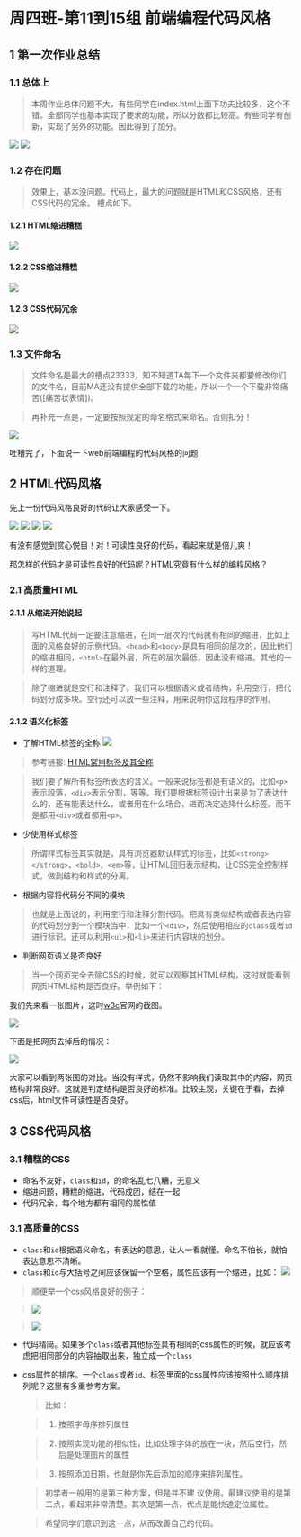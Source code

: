 # 周四班-第11到15组 前端编程代码风格

## 1 第一次作业总结
### 1.1 总体上
> 本周作业总体问题不大，有些同学在index.html上面下功夫比较多，这个不错。全部同学也基本实现了要求的功能，所以分数都比较高。有些同学有创新，实现了另外的功能。因此得到了加分。

![](http://ww1.sinaimg.cn/large/ed796d65gw1ex6a3lz5uoj21kw0uaao6.jpg)
![](http://ww2.sinaimg.cn/large/ed796d65gw1ex6ahlvpaxj21kw0ub1kx.jpg)

### 1.2 存在问题
> 效果上，基本没问题。代码上，最大的问题就是HTML和CSS风格，还有CSS代码的冗余。
槽点如下。

#### 1.2.1 HTML缩进糟糕
![](http://ww4.sinaimg.cn/large/ed796d65gw1ex6ajrs8kbj21b411s1dn.jpg)

#### 1.2.2 CSS缩进糟糕
![](http://ww4.sinaimg.cn/large/ed796d65gw1ex6akhzpn3j217i11w13e.jpg)

#### 1.2.3 CSS代码冗余
![](http://ww2.sinaimg.cn/large/ed796d65gw1ex6alei70qj218213217k.jpg)

### 1.3 文件命名
> 文件命名是最大的槽点23333，知不知道TA每下一个文件夹都要修改你们的文件名，目前MA还没有提供全部下载的功能，所以一个一个下载非常痛苦([痛苦状表情])。

> 再补充一点是，一定要按照规定的命名格式来命名。否则扣分！

![](http://ww4.sinaimg.cn/large/ed796d65gw1ex6apyid3kj20i80wkjwk.jpg)

吐槽完了，下面说一下web前端编程的代码风格的问题

## 2 HTML代码风格

先上一份代码风格良好的代码让大家感受一下。

![](http://ww2.sinaimg.cn/large/ed796d65gw1ex6b7l8wooj21ae11yh3f.jpg)
![](http://ww3.sinaimg.cn/large/ed796d65gw1ex6b8cywivj21ag122h3f.jpg)
![](http://ww2.sinaimg.cn/large/ed796d65gw1ex6b9np5f5j21be0u449c.jpg)
![](http://ww4.sinaimg.cn/large/ed796d65gw1ex6b9zwh8yj21bk12k7if.jpg)

有没有感觉到赏心悦目！对！可读性良好的代码，看起来就是倍儿爽！

那怎样的代码才是可读性良好的代码呢？HTML究竟有什么样的编程风格？

### 2.1 高质量HTML

#### 2.1.1 从缩进开始说起

> 写HTML代码一定要注意缩进，在同一层次的代码就有相同的缩进，比如上面的风格良好的示例代码。`<head>`和`<body>`是具有相同的层次的，因此他们的缩进相同，`<html>`在最外层，所在的层次最低，因此没有缩进。其他的一样的道理。

> 除了缩进就是空行和注释了。我们可以根据语义或者结构，利用空行，把代码划分成多块。空行还可以放一些注释，用来说明你这段程序的作用。

#### 2.1.2 语义化标签

* 了解HTML标签的全称
![](http://ww4.sinaimg.cn/large/ed796d65gw1ex6hlowgmaj21hq214tmx.jpg)

> 参考链接: [HTML常用标签及其全称][]

[HTML常用标签及其全称]: http://www.cnblogs.com/debuging/archive/2011/10/19/2217337.html

> 我们要了解所有标签所表达的含义。一般来说标签都是有语义的，比如`<p>`表示段落，`<div>`表示分割，等等。我们要根据标签设计出来是为了表达什么的，还有能表达什么，或者用在什么场合，进而决定选择什么标签。而不是都用`<div>`或者都用`<p>`。

* 少使用样式标签
> 所谓样式标签其实就是，具有浏览器默认样式的标签，比如`<strong></strong>`，`<bold>`，`<em>`等，让HTML回归表示结构，让CSS完全控制样式。做到结构和样式的分离。

* 根据内容将代码分不同的模块
> 也就是上面说的，利用空行和注释分割代码。把具有类似结构或者表达内容的代码划分到一个模块当中，比如一个`<div>`，然后使用相应的`class`或者`id`进行标识。还可以利用`<ul>`和`<li>`来进行内容块的划分。

* 判断网页语义是否良好
> 当一个网页完全去除CSS的时候，就可以观察其HTML结构，这时就能看到网页HTML结构是否良好。举例如下：

我们先来看一张图片，这时[w3c]官网的截图。

![](http://ww3.sinaimg.cn/large/ed796d65gw1ex6jvf8e57j21kw2l9b29.jpg)

[w3c]: http://www.w3c.org

下面是把网页去掉后的情况：

![](http://ww3.sinaimg.cn/large/ed796d65gw1ex6jxv0uy6j21kw6wsnpe.jpg)

大家可以看到两张图的对比。当没有样式，仍然不影响我们读取其中的内容，网页结构非常良好。这就是判定结构是否良好的标准。比较主观，关键在于看，去掉css后，html文件可读性是否良好。


## 3 CSS代码风格

### 3.1 糟糕的CSS

* 命名不友好，`class`和`id`，的命名乱七八糟，无意义
* 缩进问题，糟糕的缩进，代码成团，结在一起
* 代码冗余，每个地方都有相同的属性值

### 3.1 高质量的CSS

* `class`和`id`根据语义命名，有表达的意思，让人一看就懂。命名不怕长，就怕表达意思不清晰。
* `class`和`id`与大括号之间应该保留一个空格，属性应该有一个缩进，比如：
   ![](http://ww4.sinaimg.cn/large/ed796d65gw1ex6kas0i0tj20rw06amxz.jpg)

>   顺便举一个css风格良好的例子：

>   ![](http://ww2.sinaimg.cn/large/ed796d65gw1ex6kgeb3lyj21d80xsk30.jpg)

>   ![](http://ww1.sinaimg.cn/large/ed796d65gw1ex6kgs424cj21d60kw0ya.jpg)

* 代码精简。如果多个`class`或者其他标签具有相同的css属性的时候，就应该考虑把相同部分的内容抽取出来，独立成一个`class`

* css属性的排序。一个`class`或者`id`、标签里面的css属性应该按照什么顺序排列呢？这里有多重参考方案。
	> 比如：

	> 1. 按照字母序排列属性 

	> 2. 按照实现功能的相似性，比如处理字体的放在一块，然后空行，然后是处理图片的属性 

	> 3. 按照添加日期，也就是你先后添加的顺序来排列属性。
	
	> 初学者一般用的是第三种方案，但是并不建	议使用。最建议使用的是第二点，看起来非常清楚。其次是第一点，优点是能快速定位属性。
	
	> 希望同学们意识到这一点，从而改善自己的代码。
